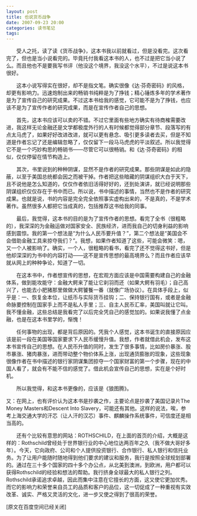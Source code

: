 ```yaml
---
layout: post
title: 也说货币战争
date: 2007-09-23 20:00
categories: 读书笔记
tags: 
---
```


　　受人之托，读了读《货币战争》，这本书我以前就看过，但是没看完。这次看完了，但也是当小说看完的。毕竟托付我看这本书的人，也不过是把它当小说了么。而且他也不是要我写书评（他没这个境界，我没这个水平），不过是说这本书很好。

<!-- more -->

　　这本小说写得实在很好，却不是指文笔。确实很像《达·芬奇密码》的风格，却更有影响力。迅速炮制出来的畅销书纯粹是为了挣钱；精心锤炼多年的学术著作是为了宣传自己的研究成果。不过这本书给我的感觉，它可能不是为了挣钱，也应该不是为了宣传作者的研究成果，而是在宣传作者自己的思想。

　　首先，这本书应该可以卖的不错。不过它里面有些地方确实有待商榷需要改进，我这样无论金融还是文学都极度外行的人有时候都觉得部分章节、段落写的有点太马虎了，如果好好改进改进，就可以更有悬念、吸引更多读者去买，但是不知道是作者忘记了还是编辑忽略了，仅仅留下一段马马虎虎的平淡叙述。所以我觉得它不是一个巧妙构思的畅销书——尽管它可以很畅销。和《达·芬奇密码》的相似，仅仅停留在情节构造上。

　　其次，书里说到的种种阴谋，显然不是作者的研究成果。那些阴谋是如此的隐蔽，以至于美国总统都会因之而被干掉。作者把这些暗藏的阴谋组织大白于天下，且不说他是怎么知道的，仅仅作者依旧活得好好的，还到处演讲，就已经说明那些阴谋组织仅仅存在于书中而已。所以说，书中描述的事情，当然也不是作者的研究成果。也就是说，书的内容是完全完全依照事实虚构出来的，不是真的，不是学术著作。虽然很多人都把它当成真的，包括推荐这书给我的同事。

　　最后，我觉得，这本书的目的是为了宣传作者的思想。看完了全书（很粗略的），我深深的为金融运做对国家安全、民族经济，进而我自己的切身利益的影响感到震惊。我的第一个想法是“为什么人民币要升值？”，第二个想法是“美国会不会借助金融工具来掠夺我们？”。我想，如果作者知道了这些，可能会微笑：嗯，又一个人被影响了。确实，一个人，很粗略的看书，看完了还不觉得这书好，但是他却深深的为书中的内容打动——这不是宣传思想的最高境界么？而且作者应该早就从网上的种种争论，知道了一切。

　　在这本书中，作者想宣传的思想，在宏观方面应该是中国需要构建自己的金融体系，做到能攻能守：金融大鳄来了能让它刹羽而还（如果大鳄有羽毛）；自己高兴了，也能去小肥猪那里做做大鳄饕餮一番（就像广场协议）。在具体手段上，似乎是：一、恢复金本位，让纸币与实际货币挂钩；二、保持银行国有，或者是金融命脉要控制在国家手上而不是私人手里；三、自主人民币汇率，美国叫就让它叫。我不懂金融，这些总结是我看完了以后完全凭自己的感觉加的。如果说我懂了点金融，也是在这本书里学的，惭愧！

　　任何事物的出现，都是背后原因的。凭我个人感觉，这本书诞生的直接原因应该是前一段在美国等国家要求下人民币缓慢升值。我想，作者就借此机会，发布这本书宣传自己的思想。在人民币升值的同时，发生了很多事情，比如房价暴涨、股市暴涨、猪肉暴涨，进而带动整个物价体系上涨，出现通货膨胀的现象，这些现象很像作者在书中描述的银行家阴谋集团掠夺一个国家财富的第一个步骤，现在的中国人看了，就会有不能不信的感觉了。借此机会宣传自己的思想，实在是个好时机。

　　所以我觉得，和这本书更像的，应该是《狼图腾》。

又：在网上，也有评价认为这本书是抄袭之作，主要论点是抄袭了美国记录片The Money Masters和Descent Into Slavery，可能还有其他。这样的说法，唉，参考上海交通大学的汗芯（让人汗的汉芯）事件、麒麟操作系统事件，可信度还是相当高的。

　　还有个比较有意思的网站：ROTHSCHILD，在上面的首页的介绍，大概是这样的：Rothschild曾经处于世界银行业的中心地位达两百年之久（我不做大哥好多年）。今天，它向政府、公司和个人提供投资银行、合作银行、私人银行和信托业务。为了让用户能随时随地得到他们要求的建议和服务，我行是按照全球规划部署的。通过在三十多个国家的四十多个办公点，从北美到澳洲，到欧洲，用户都可以获得Rothschild的经验和想法的帮助。我行挤身全球最大的私人银行之列。Rothschild承诺追求卓越，因此而集中注意在它擅长的方面，这又使它更加优秀。而它的影响力和荣誉来自员工的品质和客户的品位，这一切促成了一种重视有实效改革、诚实、严格又灵活的文化，进一步又使之得到了很高的荣誉。

 

[原文在百度空间已经关闭]

